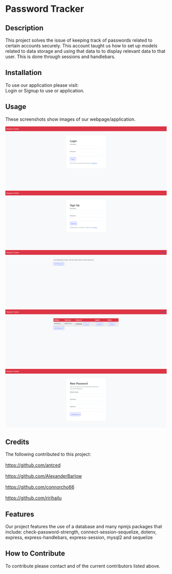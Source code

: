 # Password Tracker

## Description
This project solves the issue of keeping track of passwords related to certain accounts securely. This account taught us how to set up models related to data storage and using that data to to display relevant data to that user. This is done through sessions and handlebars.

## Installation

To use our application please visit: 
<br>Login or Signup to use or application.

## Usage

These screenshots show images of our webpage/application.

![alt text](./images/localhost_3001_login.png)
![alt text](./images/localhost_3001_signup.png)
![alt text](./images/localhost_3001_dashboard.png)
![alt text](./images/localhost_3001_dashboard%20(1).png)
![alt text](./images/localhost_3001_dashboard_new.png)
## Credits

The following contributed to this project:
<br><span style='color: white;'>**Anthony Cedrone**<span>:
<br>https://github.com/antced
<br>**Alexander Barlow**:
<br>https://github.com/AlexanderBarlow
<br>**Connor Cho**:
<br>https://github.com/connorcho66
<br>**Rahel Hailu**:
<br>https://github.com/ririhailu

## Features

Our project features the use of a database and many npmjs packages that include:
check-password-strength, connect-session-sequelize, dotenv, express, express-handlebars, express-session, mysql2 and sequelize

## How to Contribute

To contribute please contact and of the current contributors listed above.
